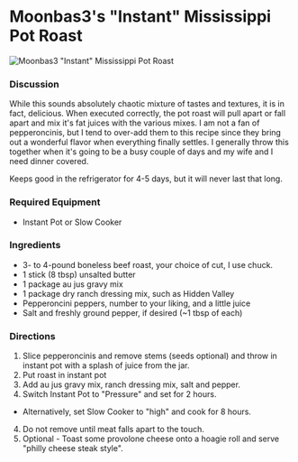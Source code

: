 # Moonbas3's "Instant" Mississippi Pot Roast #

![Moonbas3 "Instant" Mississippi Pot Roast](https://i.imgur.com/C9hp4Wk.jpg)

### Discussion ###

While this sounds absolutely chaotic mixture of tastes and textures, it is in fact, delicious. When executed correctly, the pot roast will pull apart or fall apart and mix it's fat juices with the various mixes. I am not a fan of pepperoncinis, but I tend to over-add them to this recipe since they bring out a wonderful flavor when everything finally settles. I generally throw this together when it's going to be a busy couple of days and my wife and I need dinner covered.

Keeps good in the refrigerator for 4-5 days, but it will never last that long.

### Required Equipment ###

* Instant Pot or Slow Cooker

### Ingredients ###

* 3- to 4-pound boneless beef roast, your choice of cut, I use chuck.
* 1 stick (8 tbsp) unsalted butter
* 1 package au jus gravy mix
* 1 package dry ranch dressing mix, such as Hidden Valley
* Pepperoncini peppers, number to your liking, and a little juice
* Salt and freshly ground pepper, if desired (~1 tbsp of each)

### Directions ###

1. Slice pepperoncinis and remove stems (seeds optional) and throw in instant pot with a splash of juice from the jar.
1. Put roast in instant pot
2. Add au jus gravy mix, ranch dressing mix, salt and pepper.
3. Switch Instant Pot to "Pressure" and set for 2 hours.
  * Alternatively, set Slow Cooker to "high" and cook for 8 hours.
4. Do not remove until meat falls apart to the touch.
5. Optional - Toast some provolone cheese onto a hoagie roll and serve "philly cheese steak style".
